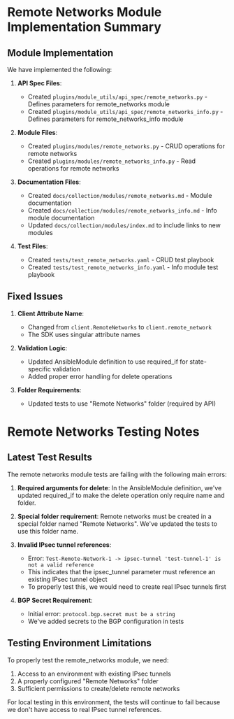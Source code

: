 # Remote Networks Module Implementation Summary

## Module Implementation

We have implemented the following:

1. **API Spec Files**:
   - Created `plugins/module_utils/api_spec/remote_networks.py` - Defines parameters for remote_networks module
   - Created `plugins/module_utils/api_spec/remote_networks_info.py` - Defines parameters for remote_networks_info module

2. **Module Files**:
   - Created `plugins/modules/remote_networks.py` - CRUD operations for remote networks
   - Created `plugins/modules/remote_networks_info.py` - Read operations for remote networks

3. **Documentation Files**:
   - Created `docs/collection/modules/remote_networks.md` - Module documentation
   - Created `docs/collection/modules/remote_networks_info.md` - Info module documentation
   - Updated `docs/collection/modules/index.md` to include links to new modules

4. **Test Files**:
   - Created `tests/test_remote_networks.yaml` - CRUD test playbook
   - Created `tests/test_remote_networks_info.yaml` - Info module test playbook

## Fixed Issues

1. **Client Attribute Name**: 
   - Changed from `client.RemoteNetworks` to `client.remote_network` 
   - The SDK uses singular attribute names

2. **Validation Logic**: 
   - Updated AnsibleModule definition to use required_if for state-specific validation
   - Added proper error handling for delete operations

3. **Folder Requirements**:
   - Updated tests to use "Remote Networks" folder (required by API)

# Remote Networks Testing Notes

## Latest Test Results

The remote networks module tests are failing with the following main errors:

1. **Required arguments for delete**: In the AnsibleModule definition, we've updated required_if to make the delete operation only require name and folder.

2. **Special folder requirement**: Remote networks must be created in a special folder named "Remote Networks". We've updated the tests to use this folder name.

3. **Invalid IPsec tunnel references**: 
   - Error: `Test-Remote-Network-1 -> ipsec-tunnel 'test-tunnel-1' is not a valid reference`
   - This indicates that the ipsec_tunnel parameter must reference an existing IPsec tunnel object
   - To properly test this, we would need to create real IPsec tunnels first
   
4. **BGP Secret Requirement**:
   - Initial error: `protocol.bgp.secret must be a string` 
   - We've added secrets to the BGP configuration in tests

## Testing Environment Limitations

To properly test the remote_networks module, we need:

1. Access to an environment with existing IPsec tunnels
2. A properly configured "Remote Networks" folder
3. Sufficient permissions to create/delete remote networks

For local testing in this environment, the tests will continue to fail because we don't have access to real IPsec tunnel references.
